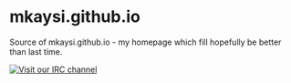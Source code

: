 mkaysi.github.io
================

Source of mkaysi.github.io - my homepage which fill hopefully be better than last time.

[![Visit our IRC channel](https://kiwiirc.com/buttons/chat.freenode.net/%23Mikaela.png)](https://kiwiirc.com/client/chat.freenode.net:+6697/##Mikaela)
